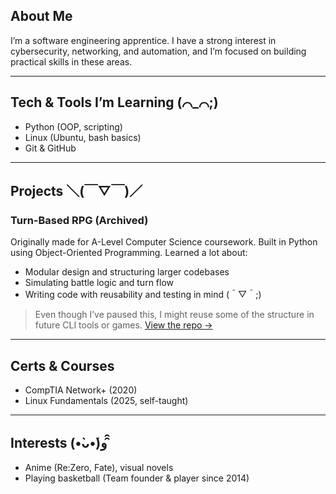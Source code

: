 ## About Me 

I’m a software engineering apprentice. I have a strong interest in cybersecurity, networking, and automation, and I’m focused on building practical skills in these areas.

---

## Tech & Tools I’m Learning (⌒_⌒;)

- Python (OOP, scripting)
- Linux (Ubuntu, bash basics)
- Git & GitHub

---
## Projects ＼(￣▽￣)／

###  Turn-Based RPG (Archived)
Originally made for A-Level Computer Science coursework. Built in Python using Object-Oriented Programming. Learned a lot about:
- Modular design and structuring larger codebases
- Simulating battle logic and turn flow
- Writing code with reusability and testing in mind (＾▽＾;)

> Even though I’ve paused this, I might reuse some of the structure in future CLI tools or games. [View the repo →](https://github.com/doa5/turn-based-rpg-python)

---

## Certs & Courses

- CompTIA Network+ (2020)
- Linux Fundamentals (2025, self-taught)

---

## Interests (•̀ᴗ•́)و ̑̑

- Anime (Re:Zero, Fate), visual novels
- Playing basketball (Team founder & player since 2014)  


